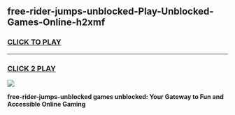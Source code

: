 
## free-rider-jumps-unblocked-Play-Unblocked-Games-Online-h2xmf
<h3>
<a href="https://premium76.site?title=free-rider-jumps-unblocked&ref=25A">CLICK TO PLAY</a></h3>
<hr>

<h3>
<a href="https://premium76.site?title=free-rider-jumps-unblocked&ref=25A">CLICK 2 PLAY</a>
  
</h3>

<a href="https://premium76.site?title=free-rider-jumps-unblocked&ref=25A"><img src="https://clearcache.store/games.png"></a>


**free-rider-jumps-unblocked games unblocked: Your Gateway to Fun and Accessible Online Gaming**
